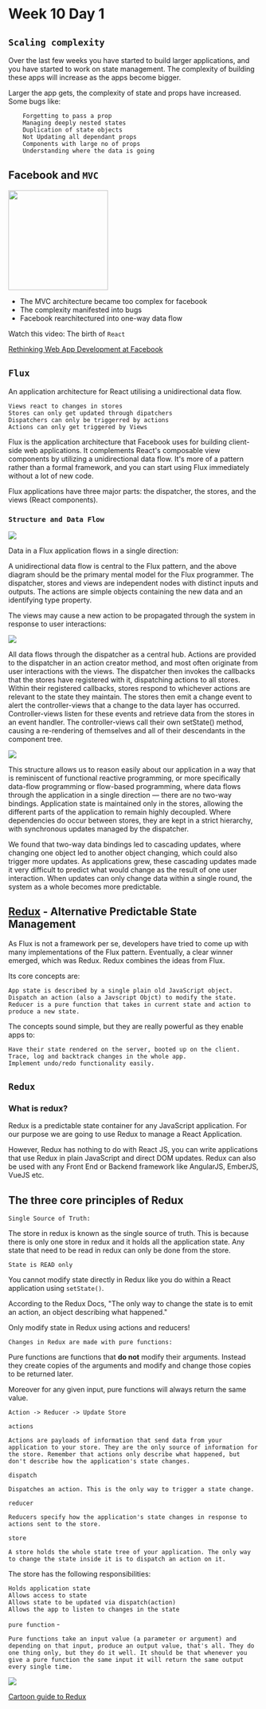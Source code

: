# Week 10 Day 1

## `Scaling complexity`

Over the last few weeks you have started to build larger applications, and you have started to work on state management. The complexity of building these apps will increase as the apps become bigger. 

Larger the app gets, the complexity of state and props have increased. Some bugs like:

        Forgetting to pass a prop 
        Managing deeply nested states
        Duplication of state objects
        Not Updating all dependant props
        Components with large no of props
        Understanding where the data is going


## Facebook and `MVC`
<img src="https://www.tutorialsleader.com/Images/c-sharp-tutorials/asp-net-mvc-architecture.png" width="200" height="200" /> 


- The MVC architecture became too complex for facebook
- The complexity manifested into bugs
- Facebook rearchitectured into one-way data flow

Watch this video:
The birth of `React`

[Rethinking Web App Development at Facebook](https://www.youtube.com/watch?v=nYkdrAPrdcw&feature=youtu.be&t=10m22s)


## `Flux`

An application architecture for React utilising a unidirectional data flow.

    Views react to changes in stores
    Stores can only get updated through dipatchers
    Dispatchers can only be triggerred by actions
    Actions can only get triggered by Views

Flux is the application architecture that Facebook uses for building client-side web applications. It complements React's composable view components by utilizing a unidirectional data flow. It's more of a pattern rather than a formal framework, and you can start using Flux immediately without a lot of new code.

Flux applications have three major parts: the dispatcher, the stores, and the views (React components). 

### `Structure and Data Flow`

![](https://facebook.github.io/flux/img/overview/flux-simple-f8-diagram-1300w.png)

Data in a Flux application flows in a single direction:

A unidirectional data flow is central to the Flux pattern, and the above diagram should be the primary mental model for the Flux programmer. The dispatcher, stores and views are independent nodes with distinct inputs and outputs. The actions are simple objects containing the new data and an identifying type property.

The views may cause a new action to be propagated through the system in response to user interactions:

![](https://facebook.github.io/flux/img/overview/flux-simple-f8-diagram-with-client-action-1300w.png)

All data flows through the dispatcher as a central hub. Actions are provided to the dispatcher in an action creator method, and most often originate from user interactions with the views. The dispatcher then invokes the callbacks that the stores have registered with it, dispatching actions to all stores. Within their registered callbacks, stores respond to whichever actions are relevant to the state they maintain. The stores then emit a change event to alert the controller-views that a change to the data layer has occurred. Controller-views listen for these events and retrieve data from the stores in an event handler. The controller-views call their own setState() method, causing a re-rendering of themselves and all of their descendants in the component tree.

![](https://facebook.github.io/flux/img/overview/flux-simple-f8-diagram-explained-1300w.png)

This structure allows us to reason easily about our application in a way that is reminiscent of functional reactive programming, or more specifically data-flow programming or flow-based programming, where data flows through the application in a single direction — there are no two-way bindings. Application state is maintained only in the stores, allowing the different parts of the application to remain highly decoupled. Where dependencies do occur between stores, they are kept in a strict hierarchy, with synchronous updates managed by the dispatcher.

We found that two-way data bindings led to cascading updates, where changing one object led to another object changing, which could also trigger more updates. As applications grew, these cascading updates made it very difficult to predict what would change as the result of one user interaction. When updates can only change data within a single round, the system as a whole becomes more predictable.


## [Redux](https://redux.js.org/) - Alternative Predictable State Management

As Flux is not a framework per se, developers have tried to come up with many implementations of the Flux pattern. Eventually, a clear winner emerged, which was Redux. Redux combines the ideas from Flux.

Its core concepts are:

    App state is described by a single plain old JavaScript object.
    Dispatch an action (also a Javscript Objct) to modify the state.
    Reducer is a pure function that takes in current state and action to produce a new state.

The concepts sound simple, but they are really powerful as they enable apps to:

    Have their state rendered on the server, booted up on the client.
    Trace, log and backtrack changes in the whole app.
    Implement undo/redo functionality easily.


## `Redux`

### What is redux?

Redux is a predictable state container for any JavaScript application. For our purpose we are going to use Redux to manage a React Application.

However, Redux has nothing to do with React JS, you can write applications that use Redux in plain JavaScript and direct DOM updates. Redux can also be used with any Front End or Backend framework like AngularJS, EmberJS, VueJS etc.

## The three core principles of Redux

`Single Source of Truth:`

The store in redux is known as the single source of truth. This is because there is only one store in redux and it holds all the application state. Any state that need to be read in redux can only be done from the store.

`State is READ only`

You cannot modify state directly in Redux like you do within a React application using `setState()`.

According to the Redux Docs, "The only way to change the state is to emit an action, an object describing what happened."

Only modify state in Redux using actions and reducers!

`Changes in Redux are made with pure functions:`

Pure functions are functions that **do not** modify their arguments. Instead they create copies of the arguments and modify and change those copies to be returned later. 

Moreover for any given input, pure functions will always return the same value.


```
Action -> Reducer -> Update Store
```

`actions`

    Actions are payloads of information that send data from your application to your store. They are the only source of information for the store. Remember that actions only describe what happened, but don't describe how the application's state changes.

`dispatch`

    Dispatches an action. This is the only way to trigger a state change.

`reducer`

    Reducers specify how the application's state changes in response to actions sent to the store. 

`store`

    A store holds the whole state tree of your application. The only way to change the state inside it is to dispatch an action on it.

The store has the following responsibilities:

    Holds application state
    Allows access to state
    Allows state to be updated via dispatch(action)
    Allows the app to listen to changes in the state

`pure function` - 

    Pure functions take an input value (a parameter or argument) and depending on that input, produce an output value, that's all. They do one thing only, but they do it well. It should be that whenever you give a pure function the same input it will return the same output every single time.


![](https://raw.githubusercontent.com/masai-school/full-stack-dev/master/course/week_10/day_1/redux_basic.gif)



[Cartoon guide to Redux](https://code-cartoons.com/a-cartoon-intro-to-redux-3afb775501a6)
